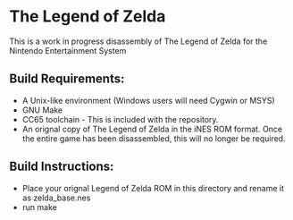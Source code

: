 # The Legend of Zelda

This is a work in progress disassembly of The Legend of Zelda for the Nintendo Entertainment System

## Build Requirements:
* A Unix-like environment (Windows users will need Cygwin or MSYS)
* GNU Make
* CC65 toolchain - This is included with the repository.
* An orignal copy of The Legend of Zelda in the iNES ROM format. Once the entire game has been disassembled, this will no longer be required.

## Build Instructions:
* Place your orignal Legend of Zelda ROM in this directory and rename it as zelda_base.nes
* run make
